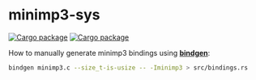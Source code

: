 # minimp3-sys

[![Cargo package](https://img.shields.io/crates/v/minimp3-sys.svg)](https://crates.io/crates/minimp3-sys)
[![Cargo package](https://img.shields.io/crates/d/minimp3-sys.svg)](https://crates.io/crates/minimp3-sys)

How to manually generate minimp3 bindings using [**bindgen**](https://crates.io/crates/bindgen):

```bash
bindgen minimp3.c --size_t-is-usize -- -Iminimp3 > src/bindings.rs
```
